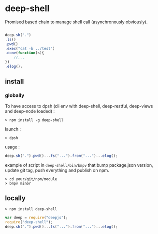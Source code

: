 deep-shell
=============

Promised based chain to manage shell call (asynchronously obviously).

```javascript

deep.sh(".")
.ls()
.pwd()
.exec("cat -b ../test")
.done(function(s){
	//...
})
.elog();

```

## install


### globally
To have access to dpsh (cli env with deep-shell, deep-restful, deep-views and deep-node loaded) :
```
> npm install -g deep-shell
```

launch :
```
> dpsh
```

usage :
```javascript
deep.sh(".").pwd()...fs("...").from("...")...elog();
```

example of script in `deep-shell/bin/bmpv` that bump package.json version, update git tag, push everything and publish on npm.

```
> cd your/git/npm/module
> bmpv minor
```

## locally

```
> npm install deep-shell
```

```javascript
var deep = require("deepjs");
require("deep-shell");
deep.sh(".").pwd()...fs("...").from("...")...elog();
```






